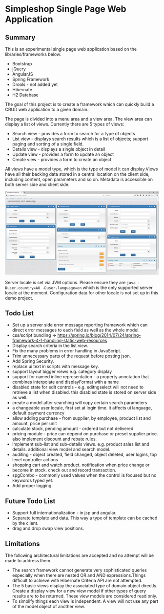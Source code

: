 Simpleshop Single Page Web Application
=======

Summary
-----------
This is an experimental single page web application based on the libraries/frameworks below:

* Bootstrap
* jQuery
* AngularJS
* Spring Framework
* Drools - not added yet
* Hibernate
* H2 Database

The goal of this project is to create a framework which can quickly build a CRUD web application to a given domain. 

The page is divided into a menu area and a view area. The view area can display a list of views. Currently there are 5 types of views:
* Search view - provides a form to search for a type of objects
* List view - displays search results which is a list of objects; support paging and sorting of a single field.
* Details view - displays a single object in detail
* Update view - provides a form to update an object
* Create view - provides a form to create an object

All views have a model type, which is the type of model it can display.Views have all their backing data stored in a central location on the client side, including content, open parameters and so on.
Metadata is accessible on both server side and client side.

<img src="img/screenshot1.png">

Server locale is set via JVM options. Please ensure they are <code>java -Duser.country=AU -Duser.language=en</code> which is the only supported server locale at the moment.
Configuration data for other locale is not set up in this demo project. 

Todo List
-----------
 * Set up a server side error message reporting framework which can direct error messages to each field as well as the whole model.
 * css/script bundling -> https://spring.io/blog/2014/07/24/spring-framework-4-1-handling-static-web-resources
 * Display search criteria in the list view.
 * Fix the many problems in error handling in JavaScript.
 * Trim unnecessary parts of the request before posting json.
 * Add Spring Security.
 * replace ui text in scripts with message key.
 * support layout bigger views e.g. category display
 * support for named inline representation - a property annotation that combines interpolate and displayFormat with a name
 * disabled state for edit controls - e.g. editngselect will not need to retrieve a list when disabled. this disabled state is stored on server side as well.
 * create a model after searching will copy certain search parameters
 * a changeable user locale, first set at login time. it affects ui language, default payment currency
 * allow adding purchase - from supplier, by employee, product list and amount, price per unit
 * calculate stock, pending amount - ordered but not delivered
 * pricing module - price can depend on purchase or preset supplier price. also implement discount and rebate rules.
 * implement sub-list and sub-details views. e.g. product sales list and details. additional view model and search model.
 * auditing - object created, field changed, object deleted, user logins, top level controller actions
 * shopping cart and watch product. notification when price change or become in stock. check out and record transaction.
 * spgCombo - commonly used values when the control is focused but no keywords typed yet.
 * Add proper logging.

Future Todo List 
-----------
 * Support full internationalization - in jsp and angular.
 * Separate template and data. This way a type of template can be cached by the client.
 * drag and drop swap view positions.
 
Limitations
-----------
The following architectural limitations are accepted and no attempt will be made to address them.

* The search framework cannot generate very sophisticated queries especially when there are nested OR and AND expressions.Things difficult to achieve with Hibernate Criteria API are not attempted.
* The 5 basic views display the associated type of domain object directly. Create a display view for a new view model if other types of query results are to be returned. These view models are considered read only. 
* To simplify things each view is independent. A view will not use any part of the model object of another view. 







